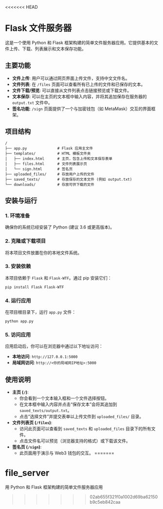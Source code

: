 <<<<<<< HEAD
# Flask 文件服务器

这是一个使用 Python 和 Flask 框架构建的简单文件服务器应用。它提供基本的文件上传、下载、列表展示和文本保存功能。

## 主要功能

- **文件上传**: 用户可以通过网页界面上传文件，支持中文文件名。
- **文件列表**: 在 `/files` 页面可以查看所有已上传的文件和已保存的文本。
- **文件下载/预览**: 可以直接从文件列表点击链接预览或下载文件。
- **文本保存**: 可以在主页的文本框中输入内容，并将其追加保存在服务器的 `output.txt` 文件中。
- **签名功能**: `/sign` 页面提供了一个与加密钱包（如 MetaMask）交互的界面框架。

## 项目结构

```
/
├── app.py              # Flask 应用主文件
├── templates/          # HTML 模板文件夹
│   ├── index.html      # 主页，包含上传和文本保存表单
│   ├── files.html      # 文件列表展示页
│   └── sign.html       # 签名页
├── uploaded_files/     # 存放用户上传的文件
├── saved_texts/        # 存放保存的文本文件 (例如 output.txt)
└── downloads/          # 存放可供下载的文件
```

## 安装与运行

### 1. 环境准备

确保你的系统已经安装了 Python (建议 3.6 或更高版本)。

### 2. 克隆或下载项目

将本项目文件放置在你的本地文件系统。

### 3. 安装依赖

本项目依赖于 `Flask` 和 `Flask-WTF`。通过 pip 安装它们：

```bash
pip install Flask Flask-WTF
```

### 4. 运行应用

在项目根目录下，运行 `app.py` 文件：

```bash
python app.py
```

### 5. 访问应用

应用启动后，你可以在浏览器中通过以下地址访问：

- **本地访问**: `http://127.0.0.1:5000`
- **局域网访问**: `http://<你的局域网IP地址>:5000`

## 使用说明

- **主页 (`/`)**:
  - 你会看到一个文本输入框和一个文件选择按钮。
  - 在文本框中输入内容并点击“保存文本”会将其追加到 `saved_texts/output.txt`。
  - 点击“选择文件”并提交表单以上传文件到 `uploaded_files/` 目录。
- **文件列表页 (`/files`)**:
  - 访问此页面可以查看到 `saved_texts` 和 `uploaded_files` 目录下的所有文件。
  - 点击文件名可以预览（浏览器支持的格式）或下载该文件。
- **签名页 (`/sign`)**:
  - 此页面用于演示与 Web3 钱包的交互。
=======
# file_server
用 Python 和 Flask 框架构建的简单文件服务器应用
>>>>>>> 02ab655f321f0a1002d69ba62150b9c5eb842caa
